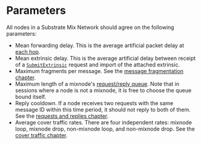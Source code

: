 # Parameters

All nodes in a Substrate Mix Network should agree on the following parameters:

- Mean forwarding delay. This is the average artificial packet delay at [each
  hop](./sphinx.md#forward-actions).
- Mean extrinsic delay. This is the average artificial delay between receipt of a
  [`SubmitExtrinsic`](./requests-and-replies.md#submitextrinsic) request and import of the attached
  extrinsic.
- Maximum fragments per message. See the [message fragmentation
  chapter](./message-fragmentation.md#reassembly).
- Maximum length of a mixnode's [request/reply queue](./requests-and-replies.md#packet-queues).
  Note that in sessions where a node is not a mixnode, it is free to choose the queue bound itself.
- Reply cooldown. If a node receives two requests with the same message ID within this time period,
  it should not reply to both of them. See the [requests and replies
  chapter](./requests-and-replies.md#request-handling).
- Average cover traffic rates. There are four independent rates: mixnode loop, mixnode drop,
  non-mixnode loop, and non-mixnode drop. See the [cover traffic chapter](./cover-traffic.md).
